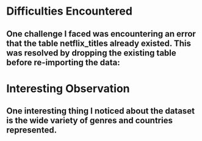 # Difficulties Encountered

## One challenge I faced was encountering an error that the table netflix_titles already existed. This was resolved by dropping the existing table before re-importing the data:

# Interesting Observation
## One interesting thing I noticed about the dataset is the wide variety of genres and countries represented.
